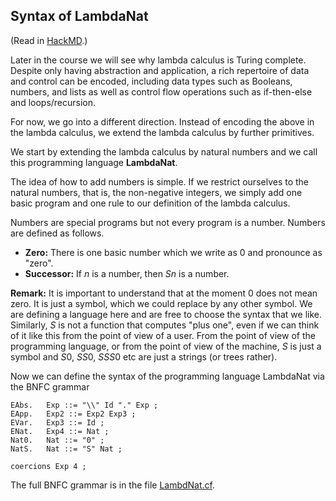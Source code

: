 ## Syntax of LambdaNat 

(Read in [HackMD](https://hackmd.io/JIrbYii2QteCRrxPP-Dxqw).)

Later in the course we will see why lambda calculus is Turing complete. Despite only having abstraction and application, a rich repertoire of data and control can be encoded, including data types such as Booleans, numbers, and lists as well as control flow operations such as if-then-else and loops/recursion.

For now, we go into a different direction. Instead of encoding the above in the lambda calculus, we extend the lambda calculus by further primitives. 

We start by extending the lambda calculus by natural numbers and we call this programming language **LambdaNat**.

The idea of how to add numbers is simple. If we restrict ourselves to the natural numbers, that is, the non-negative integers, we simply add one basic program and one rule to our definition of the lambda calculus. 

Numbers are special programs but not every program is a number. Numbers are defined as follows. 

- **Zero:** There is one basic number which we write as $0$ and pronounce as "zero". 
- **Successor:** If $n$ is a number, then $S n$ is a number.

**Remark:** It is important to understand that at the moment $0$ does not mean zero. It is just a symbol, which we could replace by any other symbol. We are defining a language here and are free to choose the syntax that we like. Similarly, $S$ is not a function that computes "plus one", even if we can think of it like this from the point of view of a user. From the point of view of the programming language, or from the point of view of the machine, $S$ is just a symbol and $S 0$, $SS0$, $SSS0$ etc are just a strings (or trees rather).

Now we can define the syntax of the programming language LambdaNat via the BNFC grammar

    EAbs.   Exp ::= "\\" Id "." Exp ;  
    EApp.   Exp2 ::= Exp2 Exp3 ; 
    EVar.   Exp3 ::= Id ;
    ENat.   Exp4 ::= Nat ; 
    Nat0.   Nat ::= "0" ;
    NatS.   Nat ::= "S" Nat ; 

    coercions Exp 4 ;
    
The full BNFC grammar is in the file [LambdNat.cf](https://github.com/alexhkurz/programming-languages-2019/blob/master/Lambda-Calculus/LambdaNat/grammar/LambdaNat.cf). 

